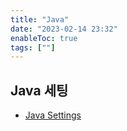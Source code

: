 ```yaml
---
title: "Java"
date: "2023-02-14 23:32"
enableToc: true
tags: [""]
---
```


## Java 세팅

- [Java Settings](notes/TIL/fragment/lang/java/java-settings)